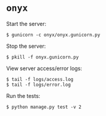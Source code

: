 # `onyx`

Start the server:
```
$ gunicorn -c onyx/onyx.gunicorn.py
```

Stop the server:
```
$ pkill -f onyx.gunicorn.py
```

View server access/error logs:
```
$ tail -f logs/access.log
$ tail -f logs/error.log
```

Run the tests:
```
$ python manage.py test -v 2
```
